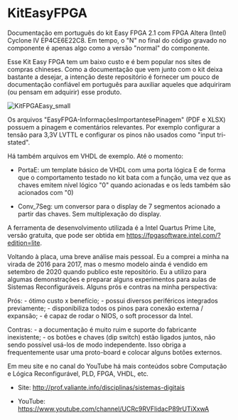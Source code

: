 # KitEasyFPGA

Documentação em português do kit Easy FPGA 2.1 com FPGA Altera (Intel) Cyclone IV EP4CE6E22C8. Em tempo, o "N" no final do código gravado no componente é apenas algo como a versão "normal" do componente.

Esse Kit Easy FPGA tem um baixo custo e é bem popular nos sites de compras chineses. Como a documentação que vem junto com o kit deixa bastante a desejar, a intenção deste repositório é fornecer um pouco de documentação confiável em português para auxiliar aqueles que adquiriram (ou pensam em adquirir) esse produto.

![KitFPGAEasy_small](https://user-images.githubusercontent.com/39290223/92793804-1cf15780-f385-11ea-8933-53bfdfd7c324.jpg)

Os arquivos "EasyFPGA-InformaçõesImportantesePinagem" (PDF e XLSX) possuem a pinagem e comentários relevantes. Por exemplo configurar a tensão para 3,3V LVTTL e configurar os pinos não usados como "input tri-stated".

Há também arquivos em VHDL de exemplo. Até o momento:

- PortaE: um template básico de VHDL com uma porta lógica E de forma que o comportamento testado no kit bata com a função, uma vez que as chaves emitem nível lógico "0" quando acionadas e os leds também são acionados com "0)

- Conv_7Seg: um conversor para o display de 7 segmentos acionado a partir das chaves. Sem multiplexação do display.

A ferramenta de desenvolvimento utilizada é a Intel Quartus Prime Lite, versão gratuita, que pode ser obtida em https://fpgasoftware.intel.com/?edition=lite.

Voltando à placa, uma breve análise mais pessoal. Eu a comprei a minha na virada de 2016 para 2017, mas o mesmo modelo ainda é vendido em setembro de 2020 quando publico este repositório. Eu a utilizo para algumas demonstrações e preparar alguns experimentos para aulas de Sistemas Reconfiguráveis. Alguns prós e contras na minha perspectiva:

  Prós:
    - ótimo custo x benefício;
    - possui diversos periféricos integrados previamente;
    - disponibiliza todos os pinos para conexão externa / expansão;
    - é capaz de rodar o NIOS, o soft processor da Intel.

  Contras:
    - a documentação é muito ruim e suporte do fabricante inexistente;
    - os botões e chaves (dip switch) estão ligados juntos, não sendo possível usá-los de modo independente. Isso obriga a frequentemente usar uma proto-board e colocar alguns botões externos.

Em meu site e no canal do YouTube há mais conteúdos sobre Computação e Lógica Reconfigurável, PLD, FPGA, VHDL, etc.

- Site: http://prof.valiante.info/disciplinas/sistemas-digitais

- YouTube: https://www.youtube.com/channel/UCRc9RVFIidacP89rUTiXxwA



